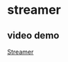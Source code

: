 # streamer

## video demo

[Streamer](https://www.linkedin.com/posts/dipesh-jaswani-0a02871b7_data-video-streaming-activity-6848885240832827392-bEF8?utm_source=linkedin_share&utm_medium=member_desktop_web)
